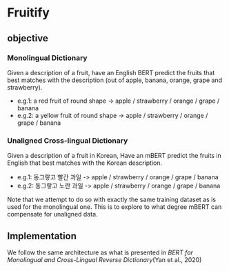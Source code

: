 # Fruitify

## objective
### Monolingual Dictionary
Given a description of a fruit, have an English BERT predict the fruits that best matches with the description (out of apple, banana, orange, grape and strawberry).
- e.g.1: a red fruit of round shape -> apple / strawberry / orange / grape / banana
- e.g.2: a yellow fruit of round shape  -> apple / strawberry / orange / grape / banana


### Unaligned Cross-lingual Dictionary
Given a description of a fruit in Korean, Have an mBERT predict the fruits in English that best matches with the Korean description.
- e.g.1: 동그랗고 빨간 과일 -> apple / strawberry / orange / grape / banana
- e.g.2: 동그랗고 노란 과일 -> apple / strawberry / orange / grape / banana

Note that we attempt to do so with exactly the same training dataset as is used for the monolingual one. This is to explore to what degree mBERT can compensate for unaligned data. 


## Implementation
We follow the same architecture as what is presented in *BERT for Monolingual and Cross-Lingual Reverse Dictionary*(Yan et al., 2020)
